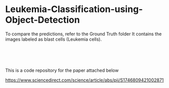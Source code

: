 # Leukemia-Classification-using-Object-Detection

To compare the predictions, refer to the Ground Truth folder
It contains the images labeled as blast cells (Leukemia cells).



<br><br><br><br>
This is a code repository for the paper attached below


https://www.sciencedirect.com/science/article/abs/pii/S1746809421002871
